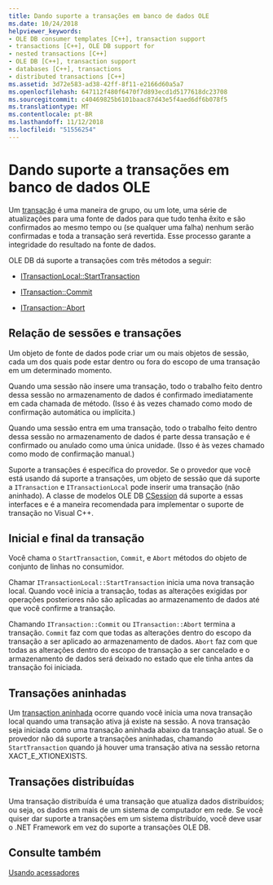 ```yaml
---
title: Dando suporte a transações em banco de dados OLE
ms.date: 10/24/2018
helpviewer_keywords:
- OLE DB consumer templates [C++], transaction support
- transactions [C++], OLE DB support for
- nested transactions [C++]
- OLE DB [C++], transaction support
- databases [C++], transactions
- distributed transactions [C++]
ms.assetid: 3d72e583-ad38-42ff-8f11-e2166d60a5a7
ms.openlocfilehash: 647112f480f6470f7d893ecd1d5177618dc23708
ms.sourcegitcommit: c40469825b6101baac87d43e5f4aed6df6b078f5
ms.translationtype: MT
ms.contentlocale: pt-BR
ms.lasthandoff: 11/12/2018
ms.locfileid: "51556254"
---
```

# <a name="supporting-transactions-in-ole-db"></a>Dando suporte a transações em banco de dados OLE

Um [transação](../../data/transactions-mfc-data-access.md) é uma maneira de grupo, ou um lote, uma série de atualizações para uma fonte de dados para que tudo tenha êxito e são confirmados ao mesmo tempo ou (se qualquer uma falha) nenhum serão confirmadas e toda a transação será revertida. Esse processo garante a integridade do resultado na fonte de dados.

OLE DB dá suporte a transações com três métodos a seguir:

- [ITransactionLocal::StartTransaction](https://docs.microsoft.com/previous-versions/windows/desktop/ms709786(v=vs.85))

- [ITransaction::Commit](https://docs.microsoft.com/previous-versions/windows/desktop/ms713008(v=vs.85))

- [ITransaction::Abort](https://docs.microsoft.com/previous-versions/windows/desktop/ms709833(v=vs.85))

## <a name="relationship-of-sessions-and-transactions"></a>Relação de sessões e transações

Um objeto de fonte de dados pode criar um ou mais objetos de sessão, cada um dos quais pode estar dentro ou fora do escopo de uma transação em um determinado momento.

Quando uma sessão não insere uma transação, todo o trabalho feito dentro dessa sessão no armazenamento de dados é confirmado imediatamente em cada chamada de método. (Isso é às vezes chamado como modo de confirmação automática ou implícita.)

Quando uma sessão entra em uma transação, todo o trabalho feito dentro dessa sessão no armazenamento de dados é parte dessa transação e é confirmado ou anulado como uma única unidade. (Isso é às vezes chamado como modo de confirmação manual.)

Suporte a transações é específica do provedor. Se o provedor que você está usando dá suporte a transações, um objeto de sessão que dá suporte a `ITransaction` e `ITransactionLocal` pode inserir uma transação (não aninhado). A classe de modelos OLE DB [CSession](../../data/oledb/csession-class.md) dá suporte a essas interfaces e é a maneira recomendada para implementar o suporte de transação no Visual C++.

## <a name="starting-and-ending-the-transaction"></a>Inicial e final da transação

Você chama o `StartTransaction`, `Commit`, e `Abort` métodos do objeto de conjunto de linhas no consumidor.

Chamar `ITransactionLocal::StartTransaction` inicia uma nova transação local. Quando você inicia a transação, todas as alterações exigidas por operações posteriores não são aplicadas ao armazenamento de dados até que você confirme a transação.

Chamando `ITransaction::Commit` ou `ITransaction::Abort` termina a transação. `Commit` faz com que todas as alterações dentro do escopo da transação a ser aplicado ao armazenamento de dados. `Abort` faz com que todas as alterações dentro do escopo de transação a ser cancelado e o armazenamento de dados será deixado no estado que ele tinha antes da transação foi iniciada.

## <a name="nested-transactions"></a>Transações aninhadas

Um [transaction aninhada](https://docs.microsoft.com/previous-versions/windows/desktop/ms716985(v=vs.85)) ocorre quando você inicia uma nova transação local quando uma transação ativa já existe na sessão. A nova transação seja iniciada como uma transação aninhada abaixo da transação atual. Se o provedor não dá suporte a transações aninhadas, chamando `StartTransaction` quando já houver uma transação ativa na sessão retorna XACT_E_XTIONEXISTS.

## <a name="distributed-transactions"></a>Transações distribuídas

Uma transação distribuída é uma transação que atualiza dados distribuídos; ou seja, os dados em mais de um sistema de computador em rede. Se você quiser dar suporte a transações em um sistema distribuído, você deve usar o .NET Framework em vez do suporte a transações OLE DB.

## <a name="see-also"></a>Consulte também

[Usando acessadores](../../data/oledb/using-accessors.md)